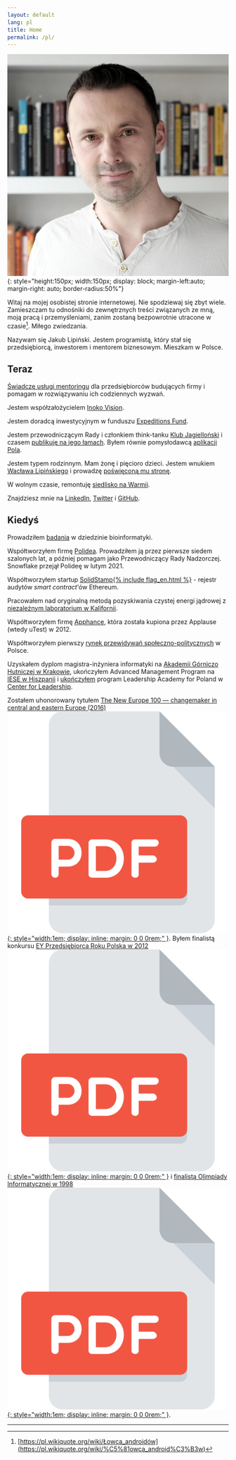 ```yaml
---
layout: default
lang: pl
title: Home
permalink: /pl/
---
```

![Jakub Lipiński](/assets/images/Jakub_Lipinski_profile_square_1024.jpg){: style="height:150px; width:150px; display: block; margin-left:auto; margin-right: auto; border-radius:50%"}

Witaj na mojej osobistej stronie internetowej. Nie spodziewaj się zbyt wiele. Zamieszczam tu odnośniki do zewnętrznych treści związanych ze mną, moją pracą i przemyśleniami, zanim zostaną bezpowrotnie utracone w czasie[^fn1]. Miłego zwiedzania.

Nazywam się Jakub Lipiński. Jestem programistą, który stał się przedsiębiorcą, inwestorem i mentorem biznesowym. Mieszkam w Polsce.

## Teraz

[Świadczę usługi mentoringu](mentoring) dla przedsiębiorców budujących firmy i pomagam w rozwiązywaniu ich codziennych wyzwań. 

Jestem współzałożycielem [Inoko Vision](https://inoko.vision).

Jestem doradcą inwestycyjnym w funduszu [Expeditions Fund](https://expeditionsfund.com/).

Jestem przewodniczącym Rady i członkiem think-tanku [Klub Jagielloński](https://klubjagiellonski.pl) i czasem [publikuję na jego łamach](/pl/kj). Byłem równie pomysłodawcą [aplikacji Pola](https://www.pola-app.pl).

Jestem typem rodzinnym. Mam żonę i pięcioro dzieci. Jestem wnukiem [Wacława Lipińskiego](https://pl.wikipedia.org/wiki/Wac%C5%82aw_Lipi%C5%84ski_(polski_historyk_i_oficer)) i prowadzę [poświęconą mu stronę](https://www.waclawlipinski.pl).

W wolnym czasie, remontuję [siedlisko na Warmii](https://farmia.org).

Znajdziesz mnie na [LinkedIn](https://www.linkedin.com/in/jakublipinski/), [Twitter](https://twitter.com/jakublipinski) i [GitHub](https://github.com/jakublipinski).

## Kiedyś

Prowadziłem [badania](research) w dziedzinie bioinformatyki.

Współtworzyłem firmę [Polidea](polidea). Prowadziłem ją przez pierwsze siedem szalonych lat, a później pomagam jako Przewodniczący Rady Nadzorczej. Snowflake przejął Polideę w lutym 2021.

Współtworzyłem startup [SolidStamp{% include flag_en.html %}](/en/solidstamp) - rejestr audytów _smart contract_'ów Ethereum.

Pracowałem nad oryginalną metodą pozyskiwania czystej energi jądrowej z [niezależnym laboratorium w Kalifornii](ugc).

Współtworzyłem firmę [Apphance](apphance), która została kupiona przez Applause (wtedy uTest) w 2012.

Współtworzyłem pierwszy [rynek przewidywań społeczno-politycznych](/pl/pm) w Polsce.

Uzyskałem dyplom magistra-inżyniera informatyki na [Akademii Górniczo Hutniczej w Krakowie](https://www.agh.edu.pl/), ukończyłem Advanced Management Program na [IESE w Hiszpanii](https://www.iese.edu/) i [ukończyłem](https://www.linkedin.com/feed/update/urn:li:activity:7155598897665474560/) program Leadership Academy for Poland w [Center for Leadership](https://center-for-leadership.org/academy/overview/).

Zostałem uhonorowany tytułem [The New Europe 100 — changemaker in central and eastern Europe (2016)](https://www.ft.com/content/ece06f66-90a7-11e6-a72e-b428cb934b78)[![Archived PDF](/assets/images/pdf.svg){: style="width:1em; display: inline; margin: 0 0 0rem;" }](/assets/pdf/New-Europe-100-changemakers.pdf). Byłem finalistą konkursu [EY Przedsiębiorca Roku Polska w 2012](https://przedsiebiorcaroku.pl/poprzednie-edycje/?edition=10)[![Archived PDF](/assets/images/pdf.svg){: style="width:1em; display: inline; margin: 0 0 0rem;" }](/assets/pdf/ey-przedsiebiorca-roku.pdf) i [finalistą Olimpiady Informatycznej w 1998](https://oi.edu.pl/l/53/)[![Archived PDF](/assets/images/pdf.svg){: style="width:1em; display: inline; margin: 0 0 0rem;" }](/assets/pdf/olimpiada-informatyczna-1998.pdf).

---

[^fn1]: [https://pl.wikiquote.org/wiki/Łowca_androidów](https://pl.wikiquote.org/wiki/%C5%81owca_android%C3%B3w)

